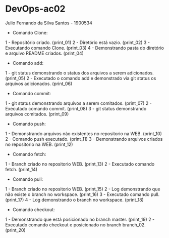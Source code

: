 # DevOps-ac02

Julio Fernando da Silva Santos - 1900534

- Comando Clone:

1 - Repositório criado. (print_01)
2 - Diretório está vazio. (print_02)
3 - Executando comando Clone. (print_03)
4 - Demonstrando pasta do diretório e arquivo README criados. (print_04)

- Comando add:

1 - git status demonstrando o status dos arquivos a serem adicionados. (print_05)
2 - Executado o comando add e demonstrado via git status os arquivos adicionados. (print_06)

- Comando commit:

1 - git status demonstrando arquivos a serem comitados. (print_07)
2 - Executado comando commit. (print_08)
3 - git status demonstrando arquivos comitados. (print_09)

- Comando push:

1 - Demonstrando arquivos não existentes no repositorio na WEB. (print_10)
2 - Comando push executado. (print_11)
3 - Demonstrando arquivos criados no repositorio na WEB. (print_12)

- Comando fetch:

1 - Branch criado no repositorio WEB. (print_13)
2 - Executado comando fetch. (print_14)

- Comando pull:

1 - Branch criado no repositorio WEB. (print_15)
2 - Log demonstrando que não existe o branch no workspace. (print_16)
3 - Executado comando pull. (print_17)
4 - Log demonstrando o branch no workspace. (print_18)

- Comando checkout:

1 - Demonstrando que está posicionado no branch master. (print_19)
2 - Executado comando checkout e posicionado no branch branch_02. (print_20)
